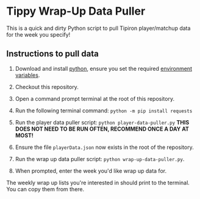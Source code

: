 # Tippy Wrap-Up Data Puller

This is a quick and dirty Python script to pull Tipiron player/matchup data for the week you specify!

## Instructions to pull data

1. Download and install [python](https://www.python.org/downloads/), ensure you set the required [environment variables](https://docs.python.org/3/using/windows.html). 

1. Checkout this repository.

1. Open a command prompt terminal at the root of this repository.

1. Run the following terminal command: 
`python -m pip install requests`

1. Run the player data puller script: 
`python player-data-puller.py` 
__THIS DOES NOT NEED TO BE RUN OFTEN, RECOMMEND ONCE A DAY AT MOST!__

1. Ensure the file `playerData.json` now exists in the root of the repository.

1. Run the wrap up data puller script: 
`python wrap-up-data-puller.py`.

1. When prompted, enter the week you'd like wrap up data for.

The weekly wrap up lists you're interested in should print to the terminal. You can copy them from there.